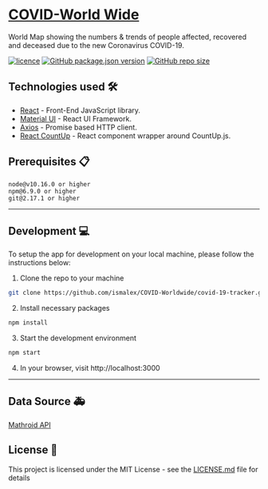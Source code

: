 # [COVID-World Wide](https://ismalex.github.io/COVID-Worldwide/)

World Map showing the numbers & trends of people affected, recovered and deceased due to the new Coronavirus COVID-19.

[![licence](https://img.shields.io/github/license/ismalex/covid-worldwide?style=flat-square)](https://github.com/ismalex/COVID-Worldwide/blob/master/LICENSE)
[![GitHub package.json version](https://img.shields.io/github/package-json/v/ismalex/COVID-Worldwide?style=flat-square)](https://github.com/ismalex/COVID-Worldwide)
[![GitHub repo size](https://img.shields.io/github/repo-size/ismalex/covid-19-tracker?style=flat-square)](https://github.com/ismalex/COVID-Worldwide)


## Technologies used 🛠️

- [React](https://es.reactjs.org/) - Front-End JavaScript library.
- [Material UI](https://material-ui.com/) - React UI Framework.
- [Axios](https://github.com/axios/axios) - Promise based HTTP client.
- [React CountUp](https://react-countup.now.sh/) - React component wrapper around CountUp.js.


## Prerequisites 📋

```
node@v10.16.0 or higher
npm@6.9.0 or higher
git@2.17.1 or higher
```

---

## Development 💻

To setup the app for development on your local machine, please follow the instructions below:

1. Clone the repo to your machine

```bash
git clone https://github.com/ismalex/COVID-Worldwide/covid-19-tracker.git
```

2. Install necessary packages

```bash
npm install
```

3. Start the development environment

```bash
npm start
```

4. In your browser, visit http://localhost:3000

---

## Data Source 🚑

[Mathroid API](https://covid19.mathdro.id/api/)


## License 📄

This project is licensed under the MIT License - see the [LICENSE.md](./LICENSE) file for details

